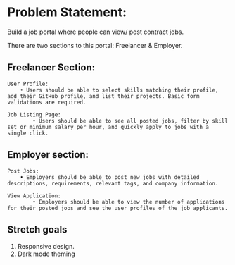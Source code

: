 # Problem Statement:

Build a job portal where people can view/ post contract jobs.

There are two sections to this portal: Freelancer & Employer.

## Freelancer Section:

    User Profile:
        • Users should be able to select skills matching their profile, add their GitHub profile, and list their projects. Basic form validations are required.

    Job Listing Page:
            • Users should be able to see all posted jobs, filter by skill set or minimum salary per hour, and quickly apply to jobs with a single click.

## Employer section:

    Post Jobs:
        • Employers should be able to post new jobs with detailed descriptions, requirements, relevant tags, and company information.

    View Application:
            • Employers should be able to view the number of applications for their posted jobs and see the user profiles of the job applicants.

## Stretch goals

1. Responsive design.
2. Dark mode theming
